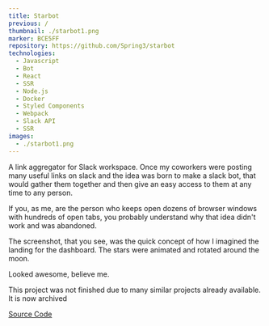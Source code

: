 ```yaml
---
title: Starbot
previous: /
thumbnail: ./starbot1.png
marker: BCE5FF
repository: https://github.com/Spring3/starbot
technologies:
  - Javascript
  - Bot
  - React
  - SSR
  - Node.js
  - Docker
  - Styled Components
  - Webpack
  - Slack API
  - SSR
images:
  - ./starbot1.png
---
```


A link aggregator for Slack workspace. Once my coworkers were posting many useful links on slack and the idea was born to make a slack bot, that would gather them together and then give an easy access to them at any time to any person.

If you, as me, are the person who keeps open dozens of browser windows with hundreds of open tabs, you probably understand why that idea didn't work and was abandoned.

The screenshot, that you see, was the quick concept of how I imagined the landing for the dashboard. The stars were animated and rotated around the moon.

Looked awesome, believe me.

This project was not finished due to many similar projects already available. It is now archived

[Source Code](https://github.com/Spring3/starbot)
